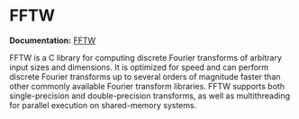# FFTW

**Documentation:** [FFTW](https://www.fftw.org/)

FFTW is a C library for computing discrete Fourier transforms of arbitrary input sizes and dimensions. It is optimized for speed and can perform discrete Fourier transforms up to several orders of magnitude faster than other commonly available Fourier transform libraries. FFTW supports both single-precision and double-precision transforms, as well as multithreading for parallel execution on shared-memory systems.
